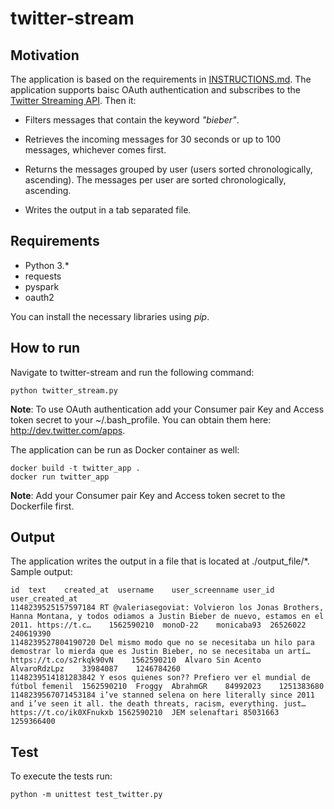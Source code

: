 # twitter-stream

## Motivation

The application is based on the requirements in [INSTRUCTIONS.md](https://github.com/Dzvezdana/twitter-stream/tree/master/INSTRUCTIONS.md).
The application supports baisc OAuth authentication and subscribes to the [Twitter Streaming API](https://developer.twitter.com/en/docs/tutorials/consuming-streaming-data). Then it:
+ Filters messages that contain the keyword *"bieber"*.

+ Retrieves the incoming messages for 30 seconds or up to 100 messages, whichever comes first.

+ Returns the messages grouped by user (users sorted chronologically, ascending). The messages per user are sorted chronologically, ascending.

+ Writes the output in a tab separated file.

## Requirements
+ Python 3.*
+ requests
+ pyspark 
+ oauth2

You can install the necessary libraries using *pip*.

## How to run
Navigate to twitter-stream and run the following command:
```
python twitter_stream.py 
```

**Note**: To use OAuth authentication add your Consumer pair Key and Access token secret to your ~/.bash_profile. You can obtain them here: http://dev.twitter.com/apps.

The application can be run as Docker container as well:
```
docker build -t twitter_app .
docker run twitter_app
```
**Note**: Add your Consumer pair Key and Access token secret to the Dockerfile first.

## Output
The application writes the output in a file that is located at ./output_file/*.
Sample output:

    id	text	created_at	username	user_screenname	user_id	user_created_at
    1148239525157597184	RT @valeriasegoviat: Volvieron los Jonas Brothers, Hanna Montana, y todos odiamos a Justin Bieber de nuevo, estamos en el 2011. https://t.c…	1562590210	monoD-22	monicaba93	26526022	240619390
    1148239527804190720	Del mismo modo que no se necesitaba un hilo para demostrar lo mierda que es Justin Bieber, no se necesitaba un artí… https://t.co/s2rkqk90vN	1562590210	Alvaro Sin Acento	AlvaroRdzLpz	33984087	1246784260
    1148239514181283842	Y esos quienes son?? Prefiero ver el mundial de fútbol femenil  1562590210	Froggy	AbrahmGR	84992023	1251383680
    1148239567071453184	i’ve stanned selena on here literally since 2011 and i’ve seen it all. the death threats, racism, everything. just… https://t.co/ik0XFnukxb	1562590210	JEM	selenaftari	85031663	1259366400


## Test

To execute the tests run:
```
python -m unittest test_twitter.py
```